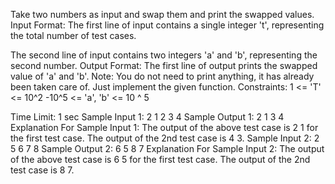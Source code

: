 
Take two numbers as input and swap them and print the swapped values.
Input Format:
The first line of input contains a single integer 't', representing the total number of test cases.

The second line of input contains two integers 'a' and 'b', representing the second number. 
Output Format:
The first line of output prints the swapped value of 'a' and 'b'.
Note:
You do not need to print anything, it has already been taken care of. Just implement the given function.
Constraints:
1 <= 'T' <= 10^2
-10^5 <= 'a', 'b' <= 10 ^ 5

Time Limit: 1 sec
Sample Input 1:
2
1 2 
3 4
Sample Output 1:
2 1
3 4
Explanation For Sample Input 1:
The output of the above test case is 2 1 for the first test case.
The output of the 2nd test case is 4 3.
Sample Input 2:
2
5 6
7 8
Sample Output 2:
6 5
8 7
Explanation For Sample Input 2:
The output of the above test case is  6 5 for the first test case.
The output of the 2nd test case is 8 7.

